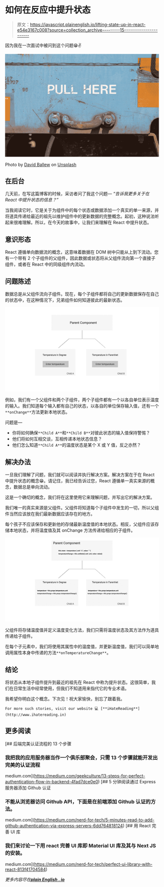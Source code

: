 # 如何在反应中提升状态

> 原文：<https://javascript.plainenglish.io/lifting-state-up-in-react-e54e3167c008?source=collection_archive---------15----------------------->

因为我在一次面试中被问到这个问题😁✌️

![](img/5d7281ae2c36454cc3cda8cf98c0d7cf.png)

Photo by [David Ballew](https://unsplash.com/@daveballew?utm_source=medium&utm_medium=referral) on [Unsplash](https://unsplash.com?utm_source=medium&utm_medium=referral)

## 在后台

几天前，在写这篇博客的时候，采访者问了我这个问题— *“告诉我更多关于在 React 中提升状态的信息？”*

当我阅读它时，它是关于为组件中的每个状态或数据添加一个真实的单一来源，并将道具传递给最近的祖先以维护组件中的更新数据的完整概念。起初，这种说法听起来很难理解。所以，在今天的故事中，让我们来理解在 React 中提升状态。

## 意识形态

React 遵循单向数据流的概念，这意味着数据在 DOM 树中只能从上到下流动。您有一个带有 2 个子组件的父组件，因此数据或状态将从父组件流向第一个直接子组件，或者在 React 中的同级组件内流动。

## 问题陈述

数据总是从父组件流向子组件。现在，每个子组件都将自己的更新数据保存在自己的状态中，在这种情况下，兄弟组件如何知道彼此的最新状态。

![](img/f5a2abf5bfb8d161aac23aef0d26b7d9.png)

例如，我们有一个父组件和两个子组件，两个子组件都有一个以各自单位表示温度的输入。我们知道每个输入都有自己的状态，以各自的单位保存输入值，还有一个`**onChange**`方法更新本地状态。

问题是—

*   你将如何确保`**Child A**`和`**Child B**`对彼此状态的输入值保持警惕？
*   他们将如何互相交谈，互相传递本地状态信息？
*   他们怎么知道`**Child A**`的温度状态是某个 X 或 Y 值，反之亦然？

## 解决办法

一旦我们理解了问题，我们就可以阅读并执行解决方案。解决方案在于在 React 中提升状态的概念😁。请记住，我已经告诉过您，React 遵循单一真实来源的概念，数据总是单向流动。

这是一个确切的概念，我们将在这里使用它来理解问题，并写出它的解决方案。

我们唯一的真实来源是父组件。父组件将知道每个子组件中发生的一切，所以父组件当然应该放在我们最新数据应该存在的地方。

每个孩子不应该保存和更新他的存储最新温度值的本地状态。相反，父组件应该存储本地状态，并将温度值及其 onChange 方法传递给相应的子组件。

![](img/9554b1fc2ac422499dc5de6295b399fe.png)

父组件将存储温度值并定义温度变化方法，我们只需将温度状态及其方法作为道具传递给子组件。

在每个子元素中，我们将使用其属性中的温度值，并更新温度值，我们可以简单地调用属性本身中传递的方法`**onTemperatureChange**`。

## 结论

将状态从本地子组件提升到最近的祖先在 React 中称为提升状态。这很简单，我们在日常生活中经常使用，但我们不知道用来指代它的专业术语。

我希望你明白这个概念。下次见！祝大家愉快，别忘了跟着我。

```
For more such stories, visit our website 💻 [**iHateReading**](http://www.ihatereading.in)
```

## 更多阅读

[](https://medium.com/geekculture/13-steps-for-perfect-authentication-flow-in-backend-4fad7dce0e0) [## 后端完美认证流程的 13 个步骤

### 我把我的应用服务器当作一个俱乐部聚会，只需 13 个步骤就能开发出完美的认证流程

medium.com](https://medium.com/geekculture/13-steps-for-perfect-authentication-flow-in-backend-4fad7dce0e0) [](https://medium.com/nerd-for-tech/5-minutes-read-to-add-github-authentication-via-express-servers-6dd764818124) [## 5 分钟阅读通过 Express 服务器添加 Github 认证

### 不能从浏览器访问 Github API，下面是在前端添加 Github 认证的方法。

medium.com](https://medium.com/nerd-for-tech/5-minutes-read-to-add-github-authentication-via-express-servers-6dd764818124) [](https://medium.com/nerd-for-tech/perfect-ui-library-with-react-813f41704584) [## 用 React 完善 UI 库

### 我们来讨论一下用 react 完善 UI 库即 Material UI 库及其与 Next JS 的安装。

medium.com](https://medium.com/nerd-for-tech/perfect-ui-library-with-react-813f41704584) 

*更多内容尽在*[***plain English . io***](http://plainenglish.io/)